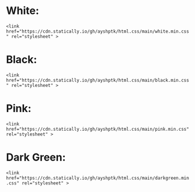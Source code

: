 # White:

```<link href="https://cdn.statically.io/gh/ayshptk/html.css/main/white.min.css" rel="stylesheet" >```

# Black:

```<link href="https://cdn.statically.io/gh/ayshptk/html.css/main/black.min.css" rel="stylesheet" >```

# Pink:

```<link href="https://cdn.statically.io/gh/ayshptk/html.css/main/pink.min.css" rel="stylesheet" >```

# Dark Green:

```<link href="https://cdn.statically.io/gh/ayshptk/html.css/main/darkgreen.min.css" rel="stylesheet" >```
